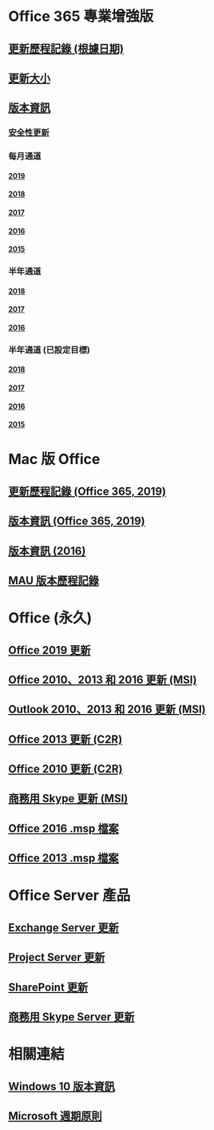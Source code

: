# Office 365 專業增強版
## [更新歷程記錄 (根據日期)](update-history-office365-proplus-by-date.md)
## [更新大小](download-sizes-office365-proplus-updates.md)

## [版本資訊](release-notes-office365-proplus.md)

### [安全性更新](office365-proplus-security-updates.md)

### 每月通道
#### [2019](monthly-channel-2019.md)
#### [2018](monthly-channel-2018.md)
#### [2017](monthly-channel-2017.md)
#### [2016](monthly-channel-2016.md)
#### [2015](monthly-channel-2015.md)

### 半年通道
#### [2018](semi-annual-channel-2018.md)
#### [2017](semi-annual-channel-2017.md)
#### [2016](semi-annual-channel-2016.md)

### 半年通道 (已設定目標)
#### [2018](semi-annual-channel-targeted-2018.md)
#### [2017](semi-annual-channel-targeted-2017.md)
#### [2016](semi-annual-channel-targeted-2016.md)
#### [2015](semi-annual-channel-targeted-2015.md)

# Mac 版 Office
## [更新歷程記錄 (Office 365, 2019)](update-history-office-for-mac.md)
## [版本資訊 (Office 365, 2019)](release-notes-office-for-mac.md)
## [版本資訊 (2016)](release-notes-office-2016-mac.md)
## [MAU 版本歷程記錄](release-history-microsoft-autoupdate.md)

# Office (永久)
## [Office 2019 更新](update-history-office-2019.md)
## [Office 2010、2013 和 2016 更新 (MSI)](office-updates-msi.md)
## [Outlook 2010、2013 和 2016 更新 (MSI)](outlook-updates-msi.md)
## [Office 2013 更新 (C2R)](update-history-office-2013.md)
## [Office 2010 更新 (C2R)](update-history-office-2010-click-to-run.md)
## [商務用 Skype 更新 (MSI)](https://docs.microsoft.com/SkypeForBusiness/sfb-client-updates)
## [Office 2016 .msp 檔案](msp-files-office-2016.md)
## [Office 2013 .msp 檔案](msp-files-office-2013.md)

# Office Server 產品
## [Exchange Server 更新](https://docs.microsoft.com/Exchange/new-features/build-numbers-and-release-dates)
## [Project Server 更新](project-server-updates.md)
## [SharePoint 更新](sharepoint-updates.md)
## [商務用 Skype Server 更新](https://docs.microsoft.com/SkypeForBusiness/sfb-server-updates)

# 相關連結
## [Windows 10 版本資訊](https://www.microsoft.com/itpro/windows-10/release-information)
## [Microsoft 週期原則](https://support.microsoft.com/lifecycle)


